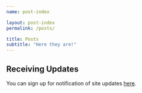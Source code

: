 ```yaml
---
name: post-index

layout: post-index
permalink: /posts/

title: Posts
subtitle: "Here they are!"
---
```


## Receiving Updates

You can sign up for notification of site updates [here](/updates/).